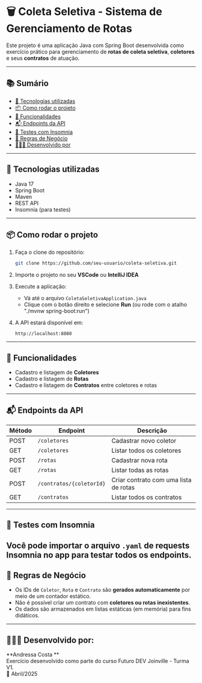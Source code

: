 # 🗑️ Coleta Seletiva - Sistema de Gerenciamento de Rotas

Este projeto é uma aplicação Java com Spring Boot desenvolvida como exercício prático para gerenciamento de **rotas de coleta seletiva**, **coletores** e seus **contratos** de atuação.

---

## 📚 Sumário

-   [🚀 Tecnologias utilizadas](#-tecnologias-utilizadas)
-   [📦 Como rodar o projeto](#-como-rodar-o-projeto)
-   [📌 Funcionalidades](#-funcionalidades)
-   [📬 Endpoints da API](#-endpoints-da-api)
-   [🧪 Testes com Insomnia](#-testes-com-insomnia)
-   [🧠 Regras de Negócio](#-regras-de-negócio)
-   [👩🏻‍💻 Desenvolvido por](#-desenvolvido-por)

---

## 🚀 Tecnologias utilizadas

-   Java 17
-   Spring Boot
-   Maven
-   REST API
-   Insomnia (para testes)

---

## 📦 Como rodar o projeto

1. Faça o clone do repositório:

    ```bash
    git clone https://github.com/seu-usuario/coleta-seletiva.git
    ```

2. Importe o projeto no seu **VSCode** ou **IntelliJ IDEA**

3. Execute a aplicação:

    - Vá até o arquivo `ColetaSeletivaApplication.java`
    - Clique com o botão direito e selecione **Run** (ou rode com o atalho "./mvnw spring-boot:run")

4. A API estará disponível em:
    ```
    http://localhost:8080
    ```

---

## 📌 Funcionalidades

-   Cadastro e listagem de **Coletores**
-   Cadastro e listagem de **Rotas**
-   Cadastro e listagem de **Contratos** entre coletores e rotas

---

## 📬 Endpoints da API

| Método | Endpoint                 | Descrição                             |
| ------ | ------------------------ | ------------------------------------- |
| POST   | `/coletores`             | Cadastrar novo coletor                |
| GET    | `/coletores`             | Listar todos os coletores             |
| POST   | `/rotas`                 | Cadastrar nova rota                   |
| GET    | `/rotas`                 | Listar todas as rotas                 |
| POST   | `/contratos/{coletorId}` | Criar contrato com uma lista de rotas |
| GET    | `/contratos`             | Listar todos os contratos             |

---

## 🧪 Testes com Insomnia

## Você pode importar o arquivo `.yaml` de requests Insomnia no app para testar todos os endpoints.

## 🧠 Regras de Negócio

-   Os IDs de `Coletor`, `Rota` e `Contrato` são **gerados automaticamente** por meio de um contador estático.
-   Não é possível criar um contrato com **coletores ou rotas inexistentes**.
-   Os dados são armazenados em listas estáticas (em memória) para fins didáticos.

---

## 👩🏻‍💻 Desenvolvido por: 

**Andressa Costa **  
Exercício desenvolvido como parte do curso Futuro DEV Joinville - Turma V1.  
📅 Abril/2025
